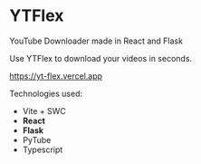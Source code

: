 # YTFlex
YouTube Downloader made in React and Flask

Use YTFlex to download your videos in seconds.

https://yt-flex.vercel.app

Technologies used:
- Vite + SWC
- __React__
- __Flask__
- PyTube
- Typescript
